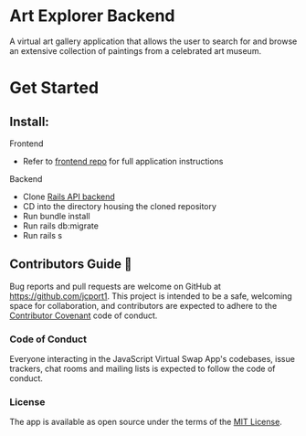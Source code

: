 # Art Explorer Backend

A virtual art gallery application that allows the user to search for and browse an extensive collection of paintings from a celebrated art museum.

# Get Started

## Install:

Frontend 
* Refer to [frontend repo](https://github.com/jcport1/react-frontend) for full application instructions

Backend 
* Clone [Rails API backend](https://github.com/jcport1/react-backend)
* CD into the directory housing the cloned repository 
* Run bundle install
* Run rails db:migrate
* Run rails s

## Contributors Guide 👋

Bug reports and pull requests are welcome on GitHub at https://github.com/jcport1. This project is intended to be a safe, welcoming space for collaboration, and contributors are expected to adhere to the [Contributor Covenant](http://contributor-covenant.org) code of conduct.

### Code of Conduct

Everyone interacting in the JavaScript Virtual Swap App's codebases, issue trackers, chat rooms and mailing lists is expected to follow the code of conduct.

### License

The app is available as open source under the terms of the [MIT License](https://opensource.org/licenses/MIT).

